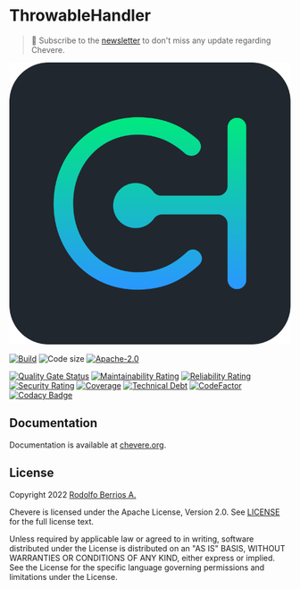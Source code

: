 # ThrowableHandler

> 🔔 Subscribe to the [newsletter](https://newsletter.chevereto.com/subscription?f=gTmksA6763vPCG763763kYCOTgWu6Kx4BPohVDY97aHddrqis6B763cHay8dhtmMKlI6r3vUfGREZmSvDNNGj3MlrRJV7A) to don't miss any update regarding Chevere.

![Chevere](chevere.svg)

[![Build](https://img.shields.io/github/workflow/status/chevere/throwable-handler/Test?style=flat-square)](https://github.com/chevere/throwable-handler/actions) ![Code size](https://img.shields.io/github/languages/code-size/chevere/throwable-handler?style=flat-square) [![Apache-2.0](https://img.shields.io/github/license/chevere/throwable-handler?style=flat-square)](LICENSE)

[![Quality Gate Status](https://sonarcloud.io/api/project_badges/measure?project=chevere_throwable-handler&metric=alert_status)](https://sonarcloud.io/dashboard?id=chevere_throwable-handler) [![Maintainability Rating](https://sonarcloud.io/api/project_badges/measure?project=chevere_throwable-handler&metric=sqale_rating)](https://sonarcloud.io/dashboard?id=chevere_throwable-handler) [![Reliability Rating](https://sonarcloud.io/api/project_badges/measure?project=chevere_throwable-handler&metric=reliability_rating)](https://sonarcloud.io/dashboard?id=chevere_throwable-handler) [![Security Rating](https://sonarcloud.io/api/project_badges/measure?project=chevere_throwable-handler&metric=security_rating)](https://sonarcloud.io/dashboard?id=chevere_throwable-handler) [![Coverage](https://sonarcloud.io/api/project_badges/measure?project=chevere_throwable-handler&metric=coverage)](https://sonarcloud.io/dashboard?id=chevere_throwable-handler) [![Technical Debt](https://sonarcloud.io/api/project_badges/measure?project=chevere_throwable-handler&metric=sqale_index)](https://sonarcloud.io/dashboard?id=chevere_throwable-handler) [![CodeFactor](https://www.codefactor.io/repository/github/chevere/throwable-handler/badge)](https://www.codefactor.io/repository/github/chevere/throwable-handler) [![Codacy Badge](https://app.codacy.com/project/badge/Grade/cc09a56d15814ffd9066dcd19a5654c7)](https://www.codacy.com/gh/chevere/throwable-handler/dashboard)

## Documentation

Documentation is available at [chevere.org](https://chevere.org/packages/throwable-handler).

## License

Copyright 2022 [Rodolfo Berrios A.](https://rodolfoberrios.com/)

Chevere is licensed under the Apache License, Version 2.0. See [LICENSE](LICENSE) for the full license text.

Unless required by applicable law or agreed to in writing, software distributed under the License is distributed on an "AS IS" BASIS, WITHOUT WARRANTIES OR CONDITIONS OF ANY KIND, either express or implied. See the License for the specific language governing permissions and limitations under the License.
